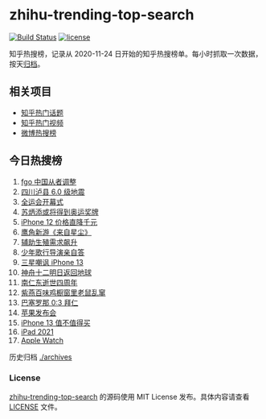 # zhihu-trending-top-search

[![Build Status](https://github.com/justjavac/zhihu-trending-top-search/workflows/ci/badge.svg?branch=main)](https://github.com/justjavac/zhihu-trending-top-search/actions)
[![license](https://img.shields.io/github/license/justjavac/zhihu-trending-top-search)](https://github.com/justjavac/zhihu-trending-top-search/blob/main/LICENSE)

知乎热搜榜，记录从 2020-11-24 日开始的知乎热搜榜单。每小时抓取一次数据，按天[归档](./archives)。

## 相关项目

- [知乎热门话题](https://github.com/justjavac/zhihu-trending-hot-questions)
- [知乎热门视频](https://github.com/justjavac/zhihu-trending-hot-video)
- [微博热搜榜](https://github.com/justjavac/weibo-trending-hot-search)

## 今日热搜榜

<!-- BEGIN -->
<!-- 最后更新时间 Fri Sep 17 2021 09:56:35 GMT+0800 (China Standard Time) -->

1. [fgo 中国从者调整](https://www.zhihu.com/search?q=fgo)
1. [四川泸县 6.0 级地震](https://www.zhihu.com/search?q=泸县)
1. [全运会开幕式](https://www.zhihu.com/search?q=全运会)
1. [苏炳添或将得到奥运奖牌](https://www.zhihu.com/search?q=苏炳添)
1. [iPhone 12 价格直降千元](https://www.zhihu.com/search?q=iPhone12)
1. [鹰角新游《来自星尘》](https://www.zhihu.com/search?q=来自星尘)
1. [辅助生殖需求飙升](https://www.zhihu.com/search?q=辅助生殖技术)
1. [少年歌行导演亲自答](https://www.zhihu.com/search?q=少年歌行)
1. [三星嘲讽 iPhone 13](https://www.zhihu.com/search?q=三星嘲讽iPhone)
1. [神舟十二明日返回地球](https://www.zhihu.com/search?q=神舟十二)
1. [南仁东逝世四周年](https://www.zhihu.com/search?q=南仁东)
1. [紫燕百味鸡橱窗里老鼠乱窜](https://www.zhihu.com/search?q=紫燕百味鸡)
1. [巴塞罗那 0:3 拜仁](https://www.zhihu.com/search?q=拜仁)
1. [苹果发布会](https://www.zhihu.com/search?q=苹果发布会)
1. [iPhone 13 值不值得买](https://www.zhihu.com/search?q=iphone13)
1. [iPad 2021](https://www.zhihu.com/search?q=ipad2021)
1. [Apple Watch](https://www.zhihu.com/search?q=appleWatch)

<!-- END -->

历史归档 [./archives](./archives)

### License

[zhihu-trending-top-search](https://github.com/justjavac/zhihu-trending-top-search)
的源码使用 MIT License 发布。具体内容请查看 [LICENSE](./LICENSE) 文件。
